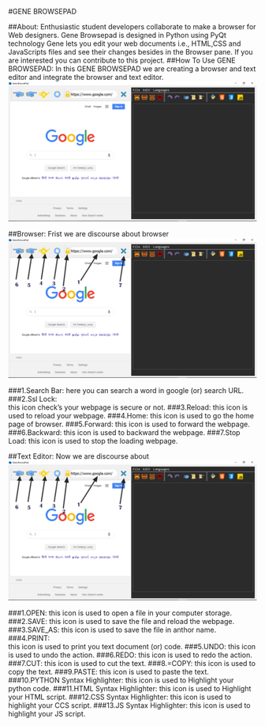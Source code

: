#GENE BROWSEPAD

##About:
 Enthusiastic student developers collaborate to make a browser for Web designers. Gene Browsepad is designed in Python using PyQt technology Gene lets you edit your web documents i.e., HTML,CSS and JavaScripts files and see their changes besides in the Browser pane. If you are interested you can contribute to this project.
##How To Use GENE BROWSEPAD: 
In this GENE BROWSEPAD we are creating a browser and text editor and integrate the browser and text editor. 
![sccreenshot](https://github.com/Cream-Code/Gene-Browsepad/blob/master/src/Screenshot2.png "screenshoot")

##Browser:
Frist we are discourse about browser 
![sccreenshot](https://github.com/Cream-Code/Gene-Browsepad/blob/master/src/Screenshot.png "screenshoot")

###1.Search Bar:
here you can search a word in google (or) search URL.
###2.Ssl Lock:  
this icon check’s your webpage is secure or not. 
###3.Reload: 
this icon is used to reload your webpage. 
###4.Home: 
this icon is used to go the home page of browser. 
###5.Forward: 
this icon is used to forward the webpage. 
###6.Backward: 
this icon is used to backward the webpage. 
###7.Stop Load: 
this icon is used to stop the loading webpage. 

##Text Editor:
Now we are discourse about 
![sccreenshot](https://github.com/Cream-Code/Gene-Browsepad/blob/master/src/Screenshot.png "screenshoot")

###1.OPEN: 
this icon is used to open a file in your computer storage. 
###2.SAVE: 
this icon is used to save the file and reload the webpage. 
###3.SAVE_AS: 
this icon is used to save the file in anthor name. 
###4.PRINT:  
this icon is used to print you text document (or) code. 
###5.UNDO: 
this icon is used to undo the action. 
###6.REDO: 
this icon is used to redo the action. 
###7.CUT: 
this icon is used to cut the text. 
###8.=COPY: 
this icon is used to copy the text. 
###9.PASTE: 
this icon is used to paste the text. 
###10.PYTHON Syntax Highlighter: 
this icon is used to Highlight your python code. 
###11.HTML Syntax Highlighter: 
this icon is used to Highlight your HTML script. 
###12.CSS Syntax Highlighter: 
this icon is used to highlight your CCS script. 
###13.JS Syntax Highlighter: 
this icon is used to highlight your JS script. 

